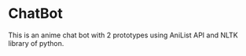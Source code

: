 # ChatBot
This is an anime chat bot with 2 prototypes using AniList API and NLTK library of python. 
